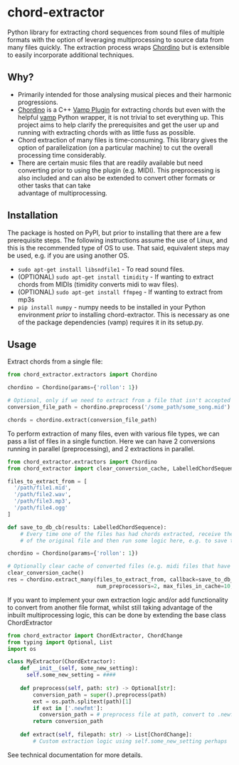 # chord-extractor
Python library for extracting chord sequences from sound files of multiple formats with the option of
leveraging multiprocessing to source data from many files quickly. The extraction process
wraps [Chordino](http://www.isophonics.net/nnls-chroma) but is extensible to easily incorporate 
additional techniques.

## Why?
- Primarily intended for those analysing musical pieces and their harmonic progressions. 
- [Chordino](http://www.isophonics.net/nnls-chroma) is a C++ [Vamp Plugin](https://vamp-plugins.org/) for extracting chords but even with the helpful 
  [vamp](https://pypi.org/project/vamp/) Python wrapper, it is not trivial to set everything up. This project
  aims to help clarify the prerequisites and get the user up and running with extracting chords with as little fuss as possible.
- Chord extraction of many files is time-consuming. This library gives the option of parallelization (on a particular
  machine) to cut the overall processing time considerably.   
- There are certain music files that are readily available but need converting prior to using the plugin (e.g. MIDI). 
  This preprocessing is also included and can also be extended to convert other formats or other tasks that can take  
  advantage of multiprocessing.
  
## Installation
The package is hosted on PyPI, but prior to installing that there are a few prerequisite steps. The following
instructions assume the use of Linux, and this is the recommended type of OS to use. That said, equivalent steps may be
used, e.g. if you are using another OS.
- `sudo apt-get install libsndfile1` - To read sound files.
- (OPTIONAL) `sudo apt-get install timidity` - If wanting to extract chords from MIDIs (timidity converts midi to wav files).
- (OPTIONAL) `sudo apt-get install ffmpeg` - If wanting to extract from mp3s
- `pip install numpy` - numpy needs to be installed in your Python environment *prior* to installing chord-extractor. 
This is necessary as one of the package dependencies (vamp) requires it in its setup.py.
  
## Usage

Extract chords from a single file:

```python
from chord_extractor.extractors import Chordino

chordino = Chordino(params={'rollon': 1})

# Optional, only if we need to extract from a file that isn't accepted by librosa
conversion_file_path = chordino.preprocess('/some_path/some_song.mid')

chords = chordino.extract(conversion_file_path)
```

To perform extraction of many files, even with various file types, we can pass a list of files in a single 
function. Here we can have 2 conversions running in parallel (preprocessing), and 2 extractions in parallel.

```python
from chord_extractor.extractors import Chordino
from chord_extractor import clear_conversion_cache, LabelledChordSequence

files_to_extract_from = [
  '/path/file1.mid',
  '/path/file2.wav',
  '/path/file3.mp3',
  '/path/file4.ogg'
]

def save_to_db_cb(results: LabelledChordSequence):
    # Every time one of the files has had chords extracted, receive the chords here along with the name 
    # of the original file and then run some logic here, e.g. to save the latest data to DB

chordino = Chordino(params={'rollon': 1})

# Optionally clear cache of converted files (e.g. midi files that have been converted to wav for extraction)
clear_conversion_cache()
res = chordino.extract_many(files_to_extract_from, callback=save_to_db_cb, num_extractors=2,
                            num_preprocessors=2, max_files_in_cache=10, stop_on_error=False)
```

If you want to implement your own extraction logic and/or add functionality to convert from another file format, whilst
still taking advantage of the inbuilt multiprocessing logic, this can be done by extending the base class ChordExtractor
```python
from chord_extractor import ChordExtractor, ChordChange
from typing import Optional, List
import os

class MyExtractor(ChordExtractor):
    def __init__(self, some_new_setting):
      self.some_new_setting = ####
    
    def preprocess(self, path: str) -> Optional[str]:
        conversion_path = super().preprocess(path)
        ext = os.path.splitext(path)[1]
        if ext in ['.newfmt']:
          conversion_path = # preprocess file at path, convert to .newfmt and have path to new temporary file
        return conversion_path
    
    def extract(self, filepath: str) -> List[ChordChange]:
        # Custom extraction logic using self.some_new_setting perhaps
```

See technical documentation for more details.

